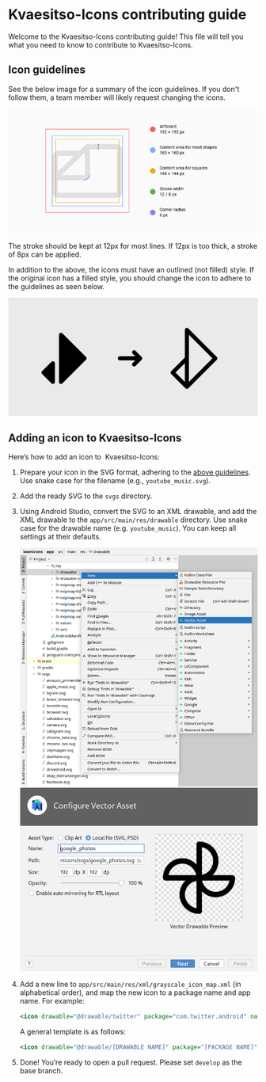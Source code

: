 # Kvaesitso-Icons contributing guide
Welcome to the Kvaesitso-Icons contributing guide! This file will tell you  what you need to know to contribute to Kvaesitso-Icons.

## Icon guidelines
See the below image for a summary of the icon guidelines. If you don't follow them, a team member will likely request changing the icons.

![](images/contributing-image-1.png)

The stroke should be kept at 12px for most lines. If 12px is too thick, a stroke of 8px can be applied.

In addition to the above, the icons must have an outlined (not filled) style. If the original icon has a filled style, you should change the icon to adhere to the guidelines as seen below.

![](images/contributing-image-2.png)

## Adding an icon to Kvaesitso-Icons 
Here’s how to add an icon to&nbsp; Kvaesitso-Icons:

1. Prepare your icon in the SVG format, adhering to the [above guidelines](#icon-guidelines). Use snake case for the filename (e.g.,&nbsp;`youtube_music.svg`).

1. Add the ready SVG to the `svgs`&nbsp;directory.

1. Using Android Studio, convert the SVG to an XML drawable, and add the XML drawable to the `app/src/main/res/drawable` directory. Use snake case for the drawable name (e.g. `youtube_music`). You can keep all settings at their&nbsp;defaults.

    ![](images/contributing-image-3.png) ![](images/contributing-image-4.png)

1. Add a new line to `app/src/main/res/xml/grayscale_icon_map.xml` (in alphabetical order), and map the new icon to a package name and app name. For&nbsp;example:

    ```xml
    <icon drawable="@drawable/twitter" package="com.twitter.android" name="Twitter" />
    ```

    A general template is as&nbsp;follows:

    ```xml
    <icon drawable="@drawable/[DRAWABLE NAME]" package="[PACKAGE NAME]" name="[APP NAME]" />
    ```

1. Done! You’re ready to open a pull request. Please set `develop` as the base&nbsp;branch.
